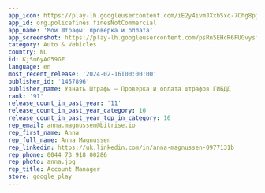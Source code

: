 ```yaml
---
app_icon: https://play-lh.googleusercontent.com/iE2y4ivmJXxbSxc-7Chg8pjyK90vBEQXCWDVqKL23msMIS4S-zlJdawMLxuEBaF4RK8
app_id: org.policefines.finesNotCommercial
app_name: 'Мои Штрафы: проверка и оплата'
app_screenshot: https://play-lh.googleusercontent.com/psRn5EHcR6FUGvysfSlX495Or4EYjoUl-EXkPCWiB00ffv9goiD5avXnoHzY1BnDRO5e
category: Auto & Vehicles
country: NL
id: KjSn6yAG59GF
language: en
most_recent_release: '2024-02-16T00:00:00'
publisher_id: '1457896'
publisher_name: Узнать Штрафы – Проверка и оплата штрафов ГИБДД
rank: '91'
release_count_in_past_year: '11'
release_count_in_past_year_category: 10
release_count_in_past_year_top_in_category: 16
rep_email: anna.magnussen@bitrise.io
rep_first_name: Anna
rep_full_name: Anna Magnussen
rep_linkedin: https://uk.linkedin.com/in/anna-magnussen-0977131b
rep_phone: 0044 73 918 00286
rep_photo: anna.jpg
rep_title: Account Manager
store: google_play
---
```

